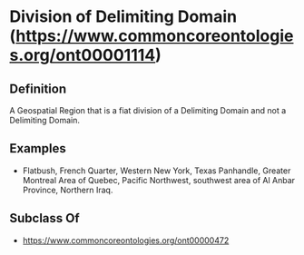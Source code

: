 # Division of Delimiting Domain (https://www.commoncoreontologies.org/ont00001114)

## Definition
A Geospatial Region that is a fiat division of a Delimiting Domain and not a Delimiting Domain.

## Examples
- Flatbush, French Quarter, Western New York, Texas Panhandle, Greater Montreal Area of Quebec, Pacific Northwest, southwest area of Al Anbar Province, Northern Iraq.

## Subclass Of
- https://www.commoncoreontologies.org/ont00000472

